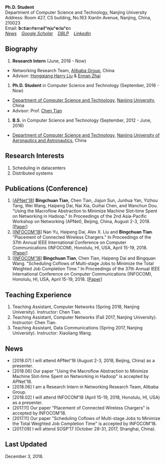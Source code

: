 **Ph.D. Student**  
Department of Computer Science and Technology, Nanjing University  
Address: Room 427, CS building, No.163 Xianlin Avenue, Nanjing, China, 210023  
Email: **b**c**t**i**a**n#**s**m**a**i**l**\***n**j**u**\***e**d**u**\***c**n  
[_News_](#news)&nbsp;&nbsp;&nbsp; 
[_Google Scholar_](https://scholar.google.com/citations?user=yAaafq4AAAAJ&hl=en)&nbsp;&nbsp;&nbsp; 
[_DBLP_](https://dblp.uni-trier.de/pers/hd/t/Tian:Bingchuan)&nbsp;&nbsp;&nbsp; 
[_LinkedIn_](https://www.linkedin.com/in/bingchuan-tian-b55234163/)

## Biography
1. **Research Intern** (June, 2018 - Now)  
  * Networking Research Team, [Alibaba Group](https://www.alibabagroup.com/en/global/home), China  
  * Advisor: [Hongqiang Harry Liu](http://www.hongqiangliu.com/) & [Ennan Zhai](https://ennanzhai.github.io/)
1. **Ph.D. Student** in Computer Science and Technology (September, 2016 - Now)  
  * [Department of Computer Science and Technology](http://cs.nju.edu.cn/), [Nanjing University](https://www.nju.edu.cn/), China  
  * Advisor: Prof. [Chen Tian](https://cs.nju.edu.cn/tianchen/)
1. **B.S.** in Computer Science and Technology (September, 2012 - June, 2016)  
  * [Department of Computer Science and Technology](http://cs.nuaa.edu.cn/), [Nanjing University of Aeronautics and Astronautics](http://www.nuaa.edu.cn/), China

## Research Interests
1. Scheduling in datacenters
1. Distributed systems

## Publications (Conference)
1. \[[APNet'18](https://conferences.sigcomm.org/events/apnet2018/index.html)\] 
  **Bingchuan Tian**, Chen Tian, Jiajun Sun, Junhua Yan, Yizhou Tang, Wei Wang, Haipeng Dai, Nai Xia, Guihai Chen, and Wanchun Dou. 
  "Using the Macroflow Abstraction to Minimize Machine Slot-time Spent on Networking in Hadoop." 
  In Proceedings of the 2nd Asia-Pacific Workshop on Networking (APNet), Beijing, China, August 2-3, 2018. 
  \[[Paper](https://doi.org/10.1145/3232565.3234504)\]
1. \[[INFOCOM'18](http://infocom2018.ieee-infocom.org/)\] 
  Nan Yu, Haipeng Dai, Alex X. Liu and **Bingchuan Tian**. 
  "Placement of Connected Wireless Chargers." 
  In Proceedings of the 37th Annual IEEE International Conference on Computer Communications (INFOCOM), Honolulu, HI, USA, April 15-19, 2018. 
  \[[Paper](https://www.doi.org/10.1109/INFOCOM.2018.8485934)\]
1. \[[INFOCOM'18](http://infocom2018.ieee-infocom.org/)\] 
  **Bingchuan Tian**, Chen Tian, Haipeng Dai and Bingquan Wang. 
  "Scheduling Coflows of Multi-stage Jobs to Minimize the Total Weighted Job Completion Time." 
  In Proceedings of the 37th Annual IEEE International Conference on Computer Communications (INFOCOM), Honolulu, HI, USA, April 15-19, 2018. 
\[[Paper](https://www.doi.org/10.1109/INFOCOM.2018.8486340)\]

## Teaching Experience
1. Teaching Assistant, Computer Networks (Spring 2018, Nanjing University). Instructor: Chen Tian.
1. Teaching Assistant, Computer Networks (Fall 2017, Nanjing University). Instructor: Chen Tian.
1. Teaching Assistant, Data Communications (Spring 2017, Nanjing University). Instructor: Xiaoliang Wang.

## News
* \[2018.07\] I will attend APNet'18 (August 2-3, 2018, Beijing, China) as a presenter.
* \[2018.06\] Our paper "Using the Macroflow Abstraction to Minimize Machine Slot-time Spent on Networking in Hadoop" is accepted by APNet’18.
* \[2018.06\] I am a Research Intern in Networking Research Team, Alibaba Group.
* \[2018.02\] I will attend INFOCOM’18 (April 15-19, 2018, Honolulu, HI, USA) as a presenter.
* \[2017.11\] Our paper "Placement of Connected Wireless Chargers" is accepted by INFOCOM’18.
* \[2017.11\] Our paper "Scheduling Coflows of Multi-stage Jobs to Minimize the Total Weighted Job Completion Time" is accepted by INFOCOM’18.
* \[2017.09\] I will attend SOSP’17 (October 28-31, 2017, Shanghai, China).

## Last Updated
December 3, 2018.
